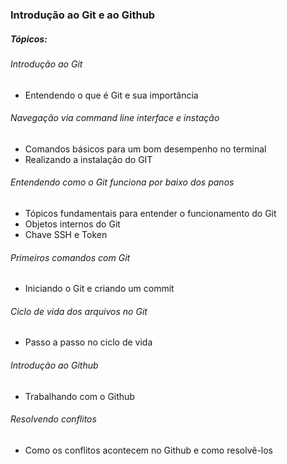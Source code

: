 ### 						Introdução ao Git e ao Github

##### Tópicos:

###### Introdução ao Git

- Entendendo o que é Git e sua importância 



###### Navegação via command line interface e instação

- Comandos básicos para um bom desempenho no terminal
- Realizando a instalação do GIT



###### Entendendo como o Git funciona por baixo dos panos

- Tópicos fundamentais para entender o funcionamento do Git
- Objetos internos do Git
- Chave SSH e Token



###### Primeiros comandos com Git

- Iniciando o Git e criando um commit



###### Ciclo de vida dos arquivos no Git

- Passo a passo no ciclo de vida



###### Introdução ao Github

- Trabalhando com o Github



###### Resolvendo conflitos

- Como os conflitos acontecem no Github e como resolvê-los

##### 